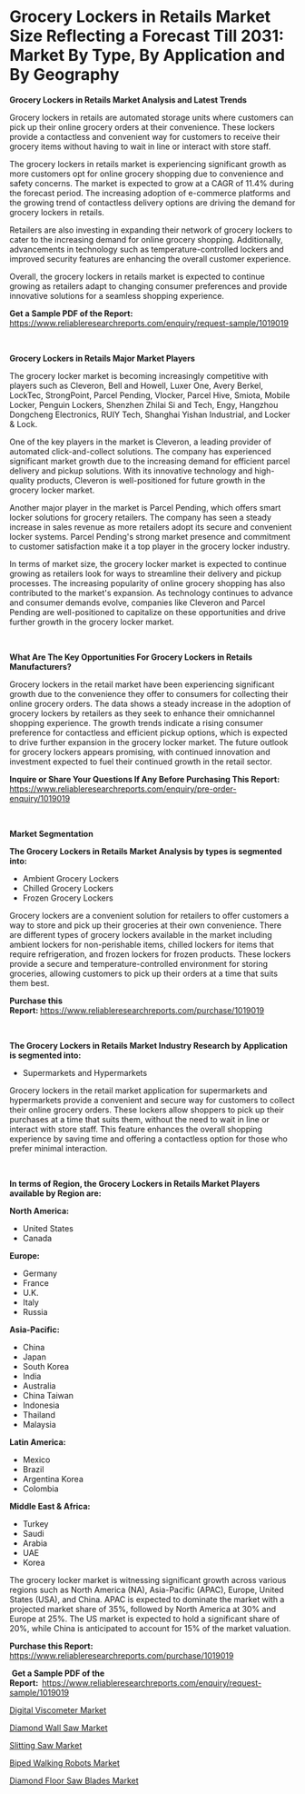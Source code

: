 <p><h1>Grocery Lockers in Retails Market Size Reflecting a Forecast Till 2031: Market By Type, By Application and By Geography</h1></p><p><strong>Grocery Lockers in Retails Market Analysis and Latest Trends</strong></p>
<p><p>Grocery lockers in retails are automated storage units where customers can pick up their online grocery orders at their convenience. These lockers provide a contactless and convenient way for customers to receive their grocery items without having to wait in line or interact with store staff.</p><p>The grocery lockers in retails market is experiencing significant growth as more customers opt for online grocery shopping due to convenience and safety concerns. The market is expected to grow at a CAGR of 11.4% during the forecast period. The increasing adoption of e-commerce platforms and the growing trend of contactless delivery options are driving the demand for grocery lockers in retails.</p><p>Retailers are also investing in expanding their network of grocery lockers to cater to the increasing demand for online grocery shopping. Additionally, advancements in technology such as temperature-controlled lockers and improved security features are enhancing the overall customer experience.</p><p>Overall, the grocery lockers in retails market is expected to continue growing as retailers adapt to changing consumer preferences and provide innovative solutions for a seamless shopping experience.</p></p>
<p><strong>Get a Sample PDF of the Report:&nbsp;</strong> <a href="https://www.reliableresearchreports.com/enquiry/request-sample/1019019">https://www.reliableresearchreports.com/enquiry/request-sample/1019019</a></p>
<p>&nbsp;</p>
<p><strong>Grocery Lockers in Retails Major Market Players</strong></p>
<p><p>The grocery locker market is becoming increasingly competitive with players such as Cleveron, Bell and Howell, Luxer One, Avery Berkel, LockTec, StrongPoint, Parcel Pending, Vlocker, Parcel Hive, Smiota, Mobile Locker, Penguin Lockers, Shenzhen Zhilai Si and Tech, Engy, Hangzhou Dongcheng Electronics, RUIY Tech, Shanghai Yishan Industrial, and Locker & Lock. </p><p>One of the key players in the market is Cleveron, a leading provider of automated click-and-collect solutions. The company has experienced significant market growth due to the increasing demand for efficient parcel delivery and pickup solutions. With its innovative technology and high-quality products, Cleveron is well-positioned for future growth in the grocery locker market.</p><p>Another major player in the market is Parcel Pending, which offers smart locker solutions for grocery retailers. The company has seen a steady increase in sales revenue as more retailers adopt its secure and convenient locker systems. Parcel Pending's strong market presence and commitment to customer satisfaction make it a top player in the grocery locker industry.</p><p>In terms of market size, the grocery locker market is expected to continue growing as retailers look for ways to streamline their delivery and pickup processes. The increasing popularity of online grocery shopping has also contributed to the market's expansion. As technology continues to advance and consumer demands evolve, companies like Cleveron and Parcel Pending are well-positioned to capitalize on these opportunities and drive further growth in the grocery locker market.</p></p>
<p>&nbsp;</p>
<p><strong>What Are The Key Opportunities For Grocery Lockers in Retails Manufacturers?</strong></p>
<p><p>Grocery lockers in the retail market have been experiencing significant growth due to the convenience they offer to consumers for collecting their online grocery orders. The data shows a steady increase in the adoption of grocery lockers by retailers as they seek to enhance their omnichannel shopping experience. The growth trends indicate a rising consumer preference for contactless and efficient pickup options, which is expected to drive further expansion in the grocery locker market. The future outlook for grocery lockers appears promising, with continued innovation and investment expected to fuel their continued growth in the retail sector.</p></p>
<p><strong>Inquire or Share Your Questions If Any Before Purchasing This Report:</strong> <a href="https://www.reliableresearchreports.com/enquiry/pre-order-enquiry/1019019">https://www.reliableresearchreports.com/enquiry/pre-order-enquiry/1019019</a></p>
<p>&nbsp;</p>
<p><strong>Market Segmentation</strong></p>
<p><strong>The Grocery Lockers in Retails Market Analysis by types is segmented into:</strong></p>
<p><ul><li>Ambient Grocery Lockers</li><li>Chilled Grocery Lockers</li><li>Frozen Grocery Lockers</li></ul></p>
<p><p>Grocery lockers are a convenient solution for retailers to offer customers a way to store and pick up their groceries at their own convenience. There are different types of grocery lockers available in the market including ambient lockers for non-perishable items, chilled lockers for items that require refrigeration, and frozen lockers for frozen products. These lockers provide a secure and temperature-controlled environment for storing groceries, allowing customers to pick up their orders at a time that suits them best.</p></p>
<p><strong>Purchase this Report:&nbsp;</strong><a href="https://www.reliableresearchreports.com/purchase/1019019">https://www.reliableresearchreports.com/purchase/1019019</a></p>
<p>&nbsp;</p>
<p><strong>The Grocery Lockers in Retails Market Industry Research by Application is segmented into:</strong></p>
<p><ul><li>Supermarkets and Hypermarkets</li></ul></p>
<p><p>Grocery lockers in the retail market application for supermarkets and hypermarkets provide a convenient and secure way for customers to collect their online grocery orders. These lockers allow shoppers to pick up their purchases at a time that suits them, without the need to wait in line or interact with store staff. This feature enhances the overall shopping experience by saving time and offering a contactless option for those who prefer minimal interaction.</p></p>
<p>&nbsp;</p>
<p><strong>In terms of Region, the Grocery Lockers in Retails Market Players available by Region are:</strong></p>
<p>
    <p> <strong> North America: </strong>
        <ul>
            <li>United States</li>
            <li>Canada</li>
        </ul>
        </p> 
    <p> <strong> Europe: </strong>
        <ul>
            <li>Germany</li>
            <li>France</li>
            <li>U.K.</li>
            <li>Italy</li>
            <li>Russia</li>
        </ul>
        </p> 
    <p> <strong> Asia-Pacific: </strong>
        <ul>
            <li>China</li>
            <li>Japan</li>
            <li>South Korea</li>
            <li>India</li>
            <li>Australia</li>
            <li>China Taiwan</li>
            <li>Indonesia</li>
            <li>Thailand</li>
            <li>Malaysia</li>
        </ul>
        </p> 
    <p> <strong> Latin America: </strong>
        <ul>
            <li>Mexico</li>
            <li>Brazil</li>
            <li>Argentina Korea</li>
            <li>Colombia</li>
        </ul>
        </p> 
    <p> <strong> Middle East & Africa: </strong>
        <ul>
            <li>Turkey</li>
            <li>Saudi</li>
            <li>Arabia</li>
            <li>UAE</li>
            <li>Korea</li>
        </ul>
    </p>
    </p>
<p><p>The grocery locker market is witnessing significant growth across various regions such as North America (NA), Asia-Pacific (APAC), Europe, United States (USA), and China. APAC is expected to dominate the market with a projected market share of 35%, followed by North America at 30% and Europe at 25%. The US market is expected to hold a significant share of 20%, while China is anticipated to account for 15% of the market valuation.</p></p>
<p><strong>Purchase this Report: </strong><a href="https://www.reliableresearchreports.com/purchase/1019019">https://www.reliableresearchreports.com/purchase/1019019</a></p>
<p>&nbsp;<strong>Get a Sample PDF of the Report:&nbsp;&nbsp;</strong><a href="https://www.reliableresearchreports.com/enquiry/request-sample/1019019">https://www.reliableresearchreports.com/enquiry/request-sample/1019019</a></p>
<p><strong></strong></p>
<p><p><a href="https://medium.com/@lisastevens48/digital-viscometer-market-size-cagr-trends-2024-2030-bffcb50a7985">Digital Viscometer Market</a></p><p><a href="https://medium.com/@patriciaknight1961/analyzing-diamond-wall-saw-market-global-industry-perspective-and-forecast-2024-to-2031-7c14e44adc33">Diamond Wall Saw Market</a></p><p><a href="https://medium.com/@christinaweber16/slitting-saw-market-exploring-market-share-market-trends-and-future-growth-4fbe0056d065">Slitting Saw Market</a></p><p><a href="https://medium.com/@lisastevens48/decoding-biped-walking-robots-market-metrics-market-share-trends-and-growth-patterns-cda27420b326">Biped Walking Robots Market</a></p><p><a href="https://medium.com/@patriciaknight1961/decoding-diamond-floor-saw-blades-market-metrics-market-share-trends-and-growth-patterns-6bd78103e65d">Diamond Floor Saw Blades Market</a></p></p>